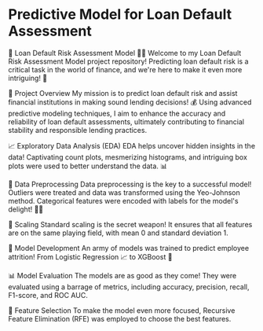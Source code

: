 # Predictive Model for Loan Default Assessment

🚀 Loan Default Risk Assessment Model 🕵️‍♂️
Welcome to my Loan Default Risk Assessment Model project repository! Predicting loan default risk is a critical task in the world of finance, and we're here to make it even more intriguing! 🤩

📢 Project Overview
My mission is to predict loan default risk and assist financial institutions in making sound lending decisions! 💰 Using advanced predictive modeling techniques, I aim to enhance the accuracy and reliability of loan default assessments, ultimately contributing to financial stability and responsible lending practices.

📈 Exploratory Data Analysis (EDA)
EDA helps uncover hidden insights in the data! Captivating count plots, mesmerizing histograms, and intriguing box plots were used to better understand the data. 📊

🧹 Data Preprocessing
Data preprocessing is the key to a successful model! Outliers were treated and data was transformed using the Yeo-Johnson method. Categorical features were encoded with labels for the model's delight! 🧙‍♂️

📏 Scaling
Standard scaling is the secret weapon! It ensures that all features are on the same playing field, with mean 0 and standard deviation 1.

🤖 Model Development
An army of models was trained to predict employee attrition! From Logistic Regression 📈 to XGBoost 🚀

📊 Model Evaluation
The models are as good as they come! They were evaluated using a barrage of metrics, including accuracy, precision, recall, F1-score, and ROC AUC.

🎯 Feature Selection
To make the model even more focused, Recursive Feature Elimination (RFE) was employed to choose the best features.
